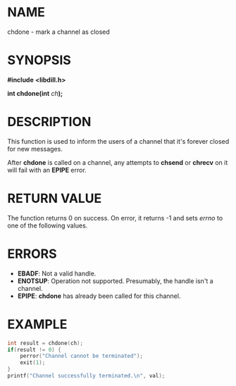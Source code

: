 # NAME

chdone - mark a channel as closed

# SYNOPSIS

**#include** **&lt;libdill.h>**

**int chdone(int** _ch_**);**

# DESCRIPTION

This function is used to inform the users of a channel that it's forever closed for new messages.

After **chdone** is called on a channel, any attempts to **chsend** or **chrecv** on it will fail with an **EPIPE** error.

# RETURN VALUE

The function returns 0 on success. On error, it returns -1 and sets _errno_ to one of the following values.

# ERRORS

* **EBADF**: Not a valid handle.
* **ENOTSUP**: Operation not supported. Presumably, the handle isn't a channel.
* **EPIPE**:  **chdone** has already been called for this channel.

# EXAMPLE

```c
int result = chdone(ch);
if(result != 0) {
    perror("Channel cannot be terminated");
    exit(1);
}
printf("Channel successfully terminated.\n", val);
```

